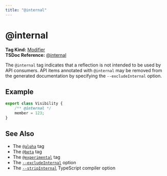 ```yaml
---
title: "@internal"
---
```


# @internal

**Tag Kind:** [Modifier](../tags.md#Modifier-Tags) <br>
**TSDoc Reference:** [@internal](https://tsdoc.org/pages/tags/internal/)

The `@internal` tag indicates that a reflection is not intended to be used by API consumers.
API items annotated with `@internal` may be removed from the generated documentation by specifying
the `--excludeInternal` option.

## Example

```ts
export class Visibility {
    /** @internal */
    member = 123;
}
```

## See Also

-   The [`@alpha`](alpha.md) tag
-   The [`@beta`](beta.md) tag
-   The [`@experimental`](experimental.md) tag
-   The [`--excludeInternal`](../options/input.md#excludeInternal) option
-   The [`--stripInternal`](https://www.typescriptlang.org/tsconfig#stripInternal) TypeScript compiler option
